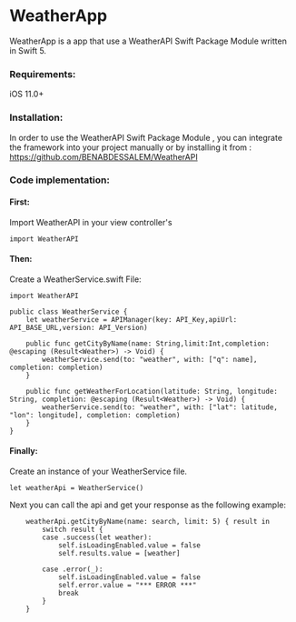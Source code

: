 # WeatherApp

WeatherApp is a app that use a WeatherAPI Swift Package Module written in Swift 5.

### Requirements:
iOS 11.0+

### Installation:
In order to use the WeatherAPI Swift Package Module , you can integrate the framework into your project manually or by installing it from :
https://github.com/BENABDESSALEM/WeatherAPI

### Code implementation:

#### First:

Import WeatherAPI in your view controller's
```
import WeatherAPI
```

#### Then:

Create a WeatherService.swift File:
```
import WeatherAPI

public class WeatherService {
    let weatherService = APIManager(key: API_Key,apiUrl: API_BASE_URL,version: API_Version)
    
    public func getCityByName(name: String,limit:Int,completion: @escaping (Result<Weather>) -> Void) {
        weatherService.send(to: "weather", with: ["q": name], completion: completion)
    }
    
    public func getWeatherForLocation(latitude: String, longitude: String, completion: @escaping (Result<Weather>) -> Void) {
        weatherService.send(to: "weather", with: ["lat": latitude, "lon": longitude], completion: completion)
    }
}

```
#### Finally:

Create an instance of your WeatherService file.

```
let weatherApi = WeatherService()
```
Next you can call the api and get your response as the following example:

```
    weatherApi.getCityByName(name: search, limit: 5) { result in
        switch result {
        case .success(let weather):
            self.isLoadingEnabled.value = false
            self.results.value = [weather]

        case .error(_):
            self.isLoadingEnabled.value = false
            self.error.value = "*** ERROR ***"
            break
        }
    }
```
